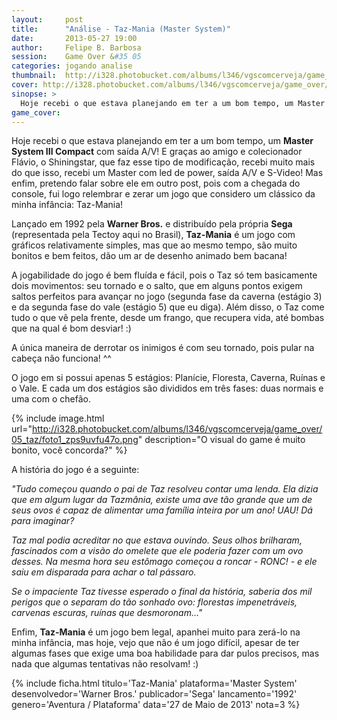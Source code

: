 ```yaml
---
layout:     post
title:      "Análise - Taz-Mania (Master System)"
date:       2013-05-27 19:00
author:     Felipe B. Barbosa
session:    Game Over &#35 05
categories: jogando analise
thumbnail:  http://i328.photobucket.com/albums/l346/vgscomcerveja/game_over/05_taz/post_thumbnail_zpschwmjlux.jpg
cover: http://i328.photobucket.com/albums/l346/vgscomcerveja/game_over/05_taz/post_header_zpskiwzofgv.jpg
sinopse: >
  Hoje recebi o que estava planejando em ter a um bom tempo, um Master System III Compact com saída A/V! E graças ao amigo e colecionador Flávio, o Shiningstar, que faz esse tipo de modificação, recebi muito mais do que isso, recebi um Master com led de power, saída A/V e S-Video! Mas enfim, pretendo falar sobre ele em outro post, pois com a chegada do console, fui logo relembrar e zerar um jogo que considero um clássico da minha infância: Taz-Mania!
game_cover:
---
```

Hoje recebi o que estava planejando em ter a um bom tempo, um **Master System III Compact** com saída A/V! E graças ao amigo e colecionador Flávio, o Shiningstar, que faz esse tipo de modificação, recebi muito mais do que isso, recebi um Master com led de power, saída A/V e S-Video! Mas enfim, pretendo falar sobre ele em outro post, pois com a chegada do console, fui logo relembrar e zerar um jogo que considero um clássico da minha infância: Taz-Mania!

Lançado em 1992 pela **Warner Bros.** e distribuído pela própria **Sega** (representada pela Tectoy aqui no Brasil), **Taz-Mania** é um jogo com gráficos relativamente simples, mas que ao mesmo tempo, são muito bonitos e bem feitos, dão um ar de desenho animado bem bacana!

A jogabilidade do jogo é bem fluída e fácil, pois o Taz só tem basicamente dois movimentos: seu tornado e o salto, que em alguns pontos exigem saltos perfeitos para avançar no jogo (segunda fase da caverna (estágio 3) e da segunda fase do vale (estágio 5) que eu diga). Além disso, o Taz come tudo o que vê pela frente, desde um frango, que recupera vida, até bombas que na qual é bom desviar! :)

A única maneira de derrotar os inimigos é com seu tornado, pois pular na cabeça não funciona! ^^

O jogo em si possui apenas 5 estágios: Planície, Floresta, Caverna, Ruínas e o Vale. E cada um dos estágios são divididos em três fases: duas normais e uma com o chefão.

{% include image.html url="http://i328.photobucket.com/albums/l346/vgscomcerveja/game_over/05_taz/foto1_zps9uvfu47o.png" description="O visual do game é muito bonito, você concorda?" %}

A história do jogo é a seguinte:

*"Tudo começou quando o pai de Taz resolveu contar uma lenda. Ela dizia que em algum lugar da Tazmânia, existe uma ave tão grande que um de seus ovos é capaz de alimentar uma família inteira por um ano! UAU! Dá para imaginar?*

*Taz mal podia acreditar no que estava ouvindo. Seus olhos brilharam, fascinados com a visão do omelete que ele poderia fazer com um ovo desses. Na mesma hora seu estômago começou a roncar - RONC! - e ele saiu em disparada para achar o tal pássaro.*

*Se o impaciente Taz tivesse esperado o final da história, saberia dos mil perigos que o separam do tão sonhado ovo: florestas impenetráveis, carvenas escuras, ruínas que desmoronam..."*

Enfim, **Taz-Mania** é um jogo bem legal, apanhei muito para zerá-lo na minha infância, mas hoje, vejo que não é um jogo difícil, apesar de ter algumas fases que exige uma boa habilidade para dar pulos precisos, mas nada que algumas tentativas não resolvam! :)

{% include ficha.html
  titulo='Taz-Mania'
  plataforma='Master System'
  desenvolvedor='Warner Bros.'
  publicador='Sega'
  lancamento='1992'
  genero='Aventura / Plataforma'
  data='27 de Maio de 2013'
  nota=3 %}
